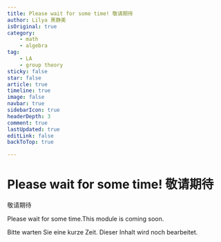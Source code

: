 ```yaml
---
title: Please wait for some time! 敬请期待
author: Lilya 黑静美
isOriginal: true
category: 
    - math
    - algebra
tag:
    - LA
    - group theory
sticky: false
star: false
article: true
timeline: true
image: false
navbar: true
sidebarIcon: true
headerDepth: 3
comment: true
lastUpdated: true
editLink: false
backToTop: true

---
```


# Please wait for some time! 敬请期待

 敬请期待

Please wait for some time.This module is coming soon. 

Bitte warten Sie eine kurze Zeit. Dieser Inhalt wird noch bearbeitet.